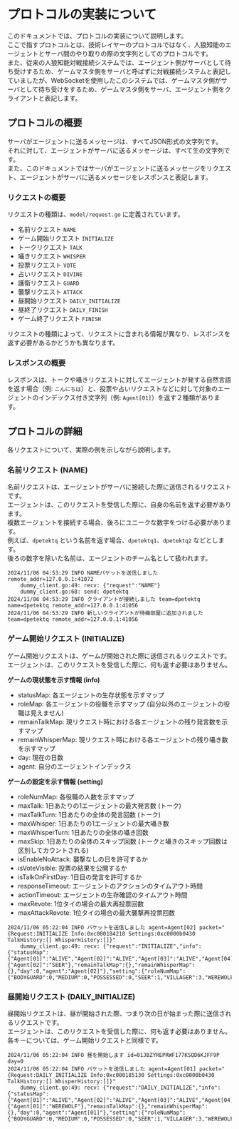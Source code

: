 # プロトコルの実装について

このドキュメントでは、プロトコルの実装について説明します。  
ここで指すプロトコルとは、技術レイヤーのプロトコルではなく、人狼知能のエージェントとサーバ間のやり取りの際の文字列としてのプロトコルです。  
また、従来の人狼知能対戦接続システムでは、エージェント側がサーバとして待ち受けするため、ゲームマスタ側をサーバと呼ばずに対戦接続システムと表記していましたが、WebSocketを使用したこのシステムでは、ゲームマスタ側がサーバとして待ち受けをするため、ゲームマスタ側をサーバ、エージェント側をクライアントと表記します。

## プロトコルの概要

サーバがエージェントに送るメッセージは、すべてJSON形式の文字列です。  
それに対して、エージェントがサーバに送るメッセージは、すべて生の文字列です。  
また、このドキュメントではサーバがエージェントに送るメッセージをリクエスト、エージェントがサーバに送るメッセージをレスポンスと表記します。

### リクエストの概要

リクエストの種類は、`model/request.go` に定義されています。  
- 名前リクエスト `NAME`
- ゲーム開始リクエスト `INITIALIZE`
- トークリクエスト `TALK`
- 囁きリクエスト `WHISPER`
- 投票リクエスト `VOTE`
- 占いリクエスト `DIVINE`
- 護衛リクエスト `GUARD`
- 襲撃リクエスト `ATTACK`
- 昼開始リクエスト `DAILY_INITIALIZE`
- 昼終了リクエスト `DAILY_FINISH`
- ゲーム終了リクエスト `FINISH`

リクエストの種類によって、リクエストに含まれる情報が異なり、レスポンスを返す必要があるかどうかも異なります。

### レスポンスの概要

レスポンスは、トークや囁きリクエストに対してエージェントが発する自然言語を返す場合（例: `こんにちは`）と、投票や占いリクエストなどに対して対象のエージェントのインデックス付き文字列（例: `Agent[01]`）を返す２種類があります。

## プロトコルの詳細

各リクエストについて、実際の例を示しながら説明します。

### 名前リクエスト (NAME)

名前リクエストは、エージェントがサーバに接続した際に送信されるリクエストです。  
エージェントは、このリクエストを受信した際に、自身の名前を返す必要があります。  
複数エージェントを接続する場合、後ろにユニークな数字をつける必要があります。  
例えば、`dpetektq` という名前を返す場合、`dpetektq1`、`dpetektq2` などとします。  
後ろの数字を除いた名前は、エージェントのチーム名として扱われます。

```
2024/11/06 04:53:29 INFO NAMEパケットを送信しました remote_addr=127.0.0.1:41072
    dummy_client.go:49: recv: {"request":"NAME"}
    dummy_client.go:68: send: dpetektq
2024/11/06 04:53:29 INFO クライアントが接続しました team=dpetektq name=dpetektq remote_addr=127.0.0.1:41056
2024/11/06 04:53:29 INFO 新しいクライアントが待機部屋に追加されました team=dpetektq remote_addr=127.0.0.1:41056
```

### ゲーム開始リクエスト (INITIALIZE)

ゲーム開始リクエストは、ゲームが開始された際に送信されるリクエストです。  
エージェントは、このリクエストを受信した際に、何も返す必要はありません。

**ゲームの現状態を示す情報 (info)**
- statusMap: 各エージェントの生存状態を示すマップ
- roleMap: 各エージェントの役職を示すマップ (自分以外のエージェントの役職は見えません)
- remainTalkMap: 現リクエスト時における各エージェントの残り発言数を示すマップ
- remainWhisperMap: 現リクエスト時における各エージェントの残り囁き数を示すマップ
- day: 現在の日数
- agent: 自分のエージェントインデックス

**ゲームの設定を示す情報 (setting)**
- roleNumMap: 各役職の人数を示すマップ
- maxTalk: 1日あたりの1エージェントの最大発言数 (トーク)
- maxTalkTurn: 1日あたりの全体の発言回数 (トーク)
- maxWhisper: 1日あたりの1エージェントの最大囁き数
- maxWhisperTurn: 1日あたりの全体の囁き回数
- maxSkip: 1日あたりの全体のスキップ回数 (トークと囁きのスキップ回数は区別してカウントされる)
- isEnableNoAttack: 襲撃なしの日を許可するか
- isVoteVisible: 投票の結果を公開するか
- isTalkOnFirstDay: 1日目の発言を許可するか
- responseTimeout: エージェントのアクションのタイムアウト時間
- actionTimeout: エージェントの生存確認のタイムアウト時間
- maxRevote: 1位タイの場合の最大再投票回数
- maxAttackRevote: 1位タイの場合の最大襲撃再投票回数

```
2024/11/06 05:22:04 INFO パケットを送信しました agent=Agent[02] packet="{Request:INITIALIZE Info:0xc000184210 Settings:0xc0000b0430 TalkHistory:[] WhisperHistory:[]}"
    dummy_client.go:49: recv: {"request":"INITIALIZE","info":{"statusMap":{"Agent[01]":"ALIVE","Agent[02]":"ALIVE","Agent[03]":"ALIVE","Agent[04]":"ALIVE","Agent[05]":"ALIVE"},"roleMap":{"Agent[02]":"SEER"},"remainTalkMap":{},"remainWhisperMap":{},"day":0,"agent":"Agent[02]"},"setting":{"roleNumMap":{"BODYGUARD":0,"MEDIUM":0,"POSSESSED":0,"SEER":1,"VILLAGER":3,"WEREWOLF":1},"maxTalk":3,"maxTalkTurn":15,"maxWhisper":3,"maxWhisperTurn":15,"maxSkip":3,"isEnableNoAttack":true,"isVoteVisible":false,"isTalkOnFirstDay":true,"responseTimeout":90000,"actionTimeout":60000,"maxRevote":1,"maxAttackRevote":1}}
```

### 昼開始リクエスト (DAILY_INITIALIZE)

昼開始リクエストは、昼が開始された際、つまり次の日が始まった際に送信されるリクエストです。  
エージェントは、このリクエストを受信した際に、何も返す必要はありません。  
各キーについては、ゲーム開始リクエストと同様です。

```
2024/11/06 05:22:04 INFO 昼を開始します id=01JBZYREPRWF177KSQD6KJFF9P day=0
2024/11/06 05:22:04 INFO パケットを送信しました agent=Agent[01] packet="{Request:DAILY_INITIALIZE Info:0xc000185130 Settings:0xc0000b0430 TalkHistory:[] WhisperHistory:[]}"
    dummy_client.go:49: recv: {"request":"DAILY_INITIALIZE","info":{"statusMap":{"Agent[01]":"ALIVE","Agent[02]":"ALIVE","Agent[03]":"ALIVE","Agent[04]":"ALIVE","Agent[05]":"ALIVE"},"roleMap":{"Agent[01]":"WEREWOLF"},"remainTalkMap":{},"remainWhisperMap":{},"day":0,"agent":"Agent[01]"},"setting":{"roleNumMap":{"BODYGUARD":0,"MEDIUM":0,"POSSESSED":0,"SEER":1,"VILLAGER":3,"WEREWOLF":1},"maxTalk":3,"maxTalkTurn":15,"maxWhisper":3,"maxWhisperTurn":15,"maxSkip":3,"isEnableNoAttack":true,"isVoteVisible":false,"isTalkOnFirstDay":true,"responseTimeout":90000,"actionTimeout":60000,"maxRevote":1,"maxAttackRevote":1}}
```

